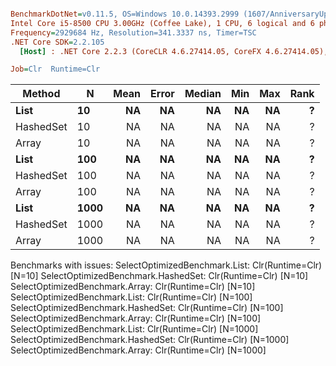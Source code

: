 ``` ini

BenchmarkDotNet=v0.11.5, OS=Windows 10.0.14393.2999 (1607/AnniversaryUpdate/Redstone1)
Intel Core i5-8500 CPU 3.00GHz (Coffee Lake), 1 CPU, 6 logical and 6 physical cores
Frequency=2929684 Hz, Resolution=341.3337 ns, Timer=TSC
.NET Core SDK=2.2.105
  [Host] : .NET Core 2.2.3 (CoreCLR 4.6.27414.05, CoreFX 4.6.27414.05), 64bit RyuJIT

Job=Clr  Runtime=Clr  

```
|    Method |    N | Mean | Error | Median | Min | Max | Rank |
|---------- |----- |-----:|------:|-------:|----:|----:|-----:|
|      **List** |   **10** |   **NA** |    **NA** |     **NA** |  **NA** |  **NA** |    **?** |
| HashedSet |   10 |   NA |    NA |     NA |  NA |  NA |    ? |
|     Array |   10 |   NA |    NA |     NA |  NA |  NA |    ? |
|      **List** |  **100** |   **NA** |    **NA** |     **NA** |  **NA** |  **NA** |    **?** |
| HashedSet |  100 |   NA |    NA |     NA |  NA |  NA |    ? |
|     Array |  100 |   NA |    NA |     NA |  NA |  NA |    ? |
|      **List** | **1000** |   **NA** |    **NA** |     **NA** |  **NA** |  **NA** |    **?** |
| HashedSet | 1000 |   NA |    NA |     NA |  NA |  NA |    ? |
|     Array | 1000 |   NA |    NA |     NA |  NA |  NA |    ? |

Benchmarks with issues:
  SelectOptimizedBenchmark.List: Clr(Runtime=Clr) [N=10]
  SelectOptimizedBenchmark.HashedSet: Clr(Runtime=Clr) [N=10]
  SelectOptimizedBenchmark.Array: Clr(Runtime=Clr) [N=10]
  SelectOptimizedBenchmark.List: Clr(Runtime=Clr) [N=100]
  SelectOptimizedBenchmark.HashedSet: Clr(Runtime=Clr) [N=100]
  SelectOptimizedBenchmark.Array: Clr(Runtime=Clr) [N=100]
  SelectOptimizedBenchmark.List: Clr(Runtime=Clr) [N=1000]
  SelectOptimizedBenchmark.HashedSet: Clr(Runtime=Clr) [N=1000]
  SelectOptimizedBenchmark.Array: Clr(Runtime=Clr) [N=1000]
